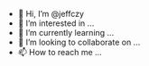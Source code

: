 - 👋 Hi, I’m @jeffczy
- 👀 I’m interested in ...
- 🌱 I’m currently learning ...
- 💞️ I’m looking to collaborate on ...
- 📫 How to reach me ...

<!---
jeffczy/jeffczy is a ✨ special ✨ repository because its `README.md` (this file) appears on your GitHub profile.
You can click the Preview link to take a look at your changes.
--->
